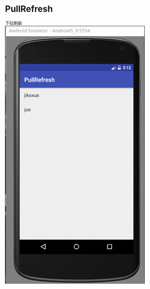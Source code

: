 # PullRefresh
下拉刷新
![image](https://github.com/MiChongGET/PullRefresh/blob/master/Pic/%E4%B8%8B%E6%8B%89%E5%88%B7%E6%96%B0.gif)
